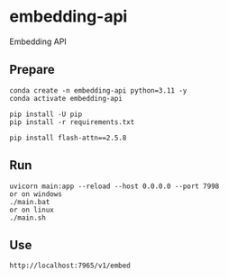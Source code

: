 # embedding-api
Embedding API

## Prepare

```
conda create -n embedding-api python=3.11 -y
conda activate embedding-api
```

```
pip install -U pip
pip install -r requirements.txt

pip install flash-attn==2.5.8
```

## Run

```
uvicorn main:app --reload --host 0.0.0.0 --port 7998
or on windows
./main.bat
or on linux
./main.sh
```

## Use

```
http://localhost:7965/v1/embed
```